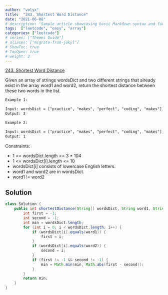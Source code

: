 ```yaml
---
author: "volyx"
title:  "243. Shortest Word Distance"
date: "2021-06-08"
# description: "Sample article showcasing basic Markdown syntax and formatting for HTML elements."
tags:  ["leetcode", "easy", "array"]
categories: ["leetcode"]
# series: ["Themes Guide"]
# aliases: ["migrate-from-jekyl"]
# ShowToc: true
# TocOpen: true
# weight: 2
---
```


[243. Shortest Word Distance](https://leetcode.com/problems/shortest-word-distance/)

Given an array of strings wordsDict and two different strings that already exist in the array word1 and word2, return the shortest distance between these two words in the list.

```txt
Example 1:

Input: wordsDict = ["practice", "makes", "perfect", "coding", "makes"], word1 = "coding", word2 = "practice"
Output: 3

Example 2:

Input: wordsDict = ["practice", "makes", "perfect", "coding", "makes"], word1 = "makes", word2 = "coding"
Output: 1
```

Constraints:

- 1 <= wordsDict.length <= 3 * 104
- 1 <= wordsDict[i].length <= 10
- wordsDict[i] consists of lowercase English letters.
- word1 and word2 are in wordsDict.
- word1 != word2

## Solution

```java
class Solution {
    public int shortestDistance(String[] wordsDict, String word1, String word2) {
        int first = -1;
        int second = -1;
        int min = wordsDict.length;
        for (int i = 0; i < wordsDict.length; i++) {
            if (wordsDict[i].equals(word1)) {
                first = i; 
            }
            if (wordsDict[i].equals(word2)) {
                second = i;
            }
            if (first != -1 && second != -1) {
                min = Math.min(min, Math.abs(first - second));
            }
        }
        return min;
    }
}
```
